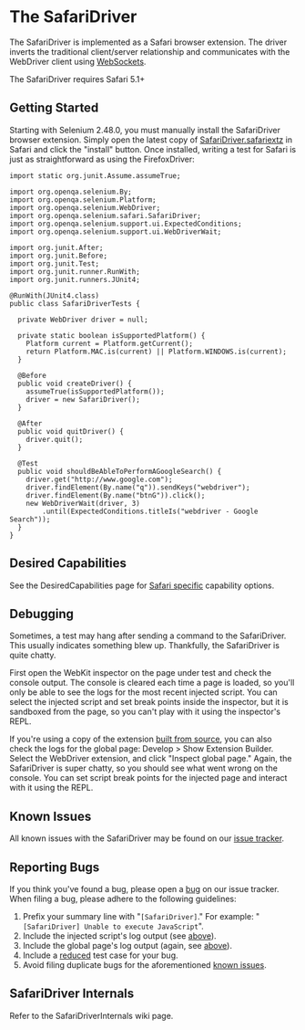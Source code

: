 # The SafariDriver



The SafariDriver is implemented as a Safari browser extension.  The driver inverts the traditional client/server relationship and communicates with the WebDriver client using [WebSockets](http://en.wikipedia.org/wiki/WebSocket).

The SafariDriver requires Safari 5.1+

## Getting Started

Starting with Selenium 2.48.0, you must manually install the SafariDriver browser extension. Simply open the latest copy of [SafariDriver.safariextz](http://selenium-release.storage.googleapis.com/index.html) in Safari and click the "install" button. Once installed, writing a test for Safari is just as straightforward as using the FirefoxDriver:

```
import static org.junit.Assume.assumeTrue;

import org.openqa.selenium.By;
import org.openqa.selenium.Platform;
import org.openqa.selenium.WebDriver;
import org.openqa.selenium.safari.SafariDriver;
import org.openqa.selenium.support.ui.ExpectedConditions;
import org.openqa.selenium.support.ui.WebDriverWait;

import org.junit.After;
import org.junit.Before;
import org.junit.Test;
import org.junit.runner.RunWith;
import org.junit.runners.JUnit4;

@RunWith(JUnit4.class)
public class SafariDriverTests {

  private WebDriver driver = null;

  private static boolean isSupportedPlatform() {
    Platform current = Platform.getCurrent();
    return Platform.MAC.is(current) || Platform.WINDOWS.is(current);
  }

  @Before
  public void createDriver() {
    assumeTrue(isSupportedPlatform());
    driver = new SafariDriver();
  }

  @After
  public void quitDriver() {
    driver.quit();
  }

  @Test
  public void shouldBeAbleToPerformAGoogleSearch() {
    driver.get("http://www.google.com");
    driver.findElement(By.name("q")).sendKeys("webdriver");
    driver.findElement(By.name("btnG")).click();
    new WebDriverWait(driver, 3)
        .until(ExpectedConditions.titleIs("webdriver - Google Search"));
  }
}
```

## Desired Capabilities

See the DesiredCapabilities page for [Safari specific](DesiredCapabilities#safari-specific) capability options.

## Debugging

Sometimes, a test may hang after sending a command to the SafariDriver. This usually indicates something blew up. Thankfully, the SafariDriver is quite chatty.

First open the WebKit inspector on the page under test and check the console output. The console is cleared each time a page is loaded, so you'll only be able to see the logs for the most recent injected script. You can select the injected script and set break points inside the inspector, but it is sandboxed from the page, so you can't play with it using the inspector's REPL.

If you're using a copy of the extension [built from source](SafariDriver-Internals), you can also check the logs for the global page:  Develop > Show Extension Builder. Select the WebDriver extension, and click "Inspect global page." Again, the SafariDriver is super chatty, so you should see what went wrong on the console.  You can set script break points for the injected page and interact with it using the REPL.

## Known Issues

All known issues with the SafariDriver may be found on our [issue tracker](https://github.com/SeleniumHQ/selenium/issues).

## Reporting Bugs

If you think you've found a bug, please open a [bug](https://github.com/SeleniumHQ/selenium/issues) on our issue tracker.  When filing a bug, please adhere to the following guidelines:
  1. Prefix your summary line with "`[SafariDriver]`."  For example: "`[SafariDriver] Unable to execute JavaScript`".
  1. Include the injected script's log output (see [above](#Debugging.md)).
  1. Include the global page's log output (again, see [above](#Debugging.md)).
  1. Include a [reduced](http://www.webkit.org/quality/reduction.html) test case for your bug.
  1. Avoid filing duplicate bugs for the aforementioned [known issues](#Known_Issues.md).

## SafariDriver Internals

Refer to the SafariDriverInternals wiki page.
